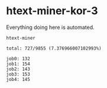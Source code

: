 # htext-miner-kor-3

Everything doing here is automated.

```
htext-miner

total: 727/9855 (7.376966007102993%)

job0: 132
job1: 154
job2: 143
job3: 153
job4: 145
```